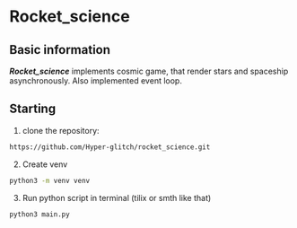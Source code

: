# Rocket_science

## Basic information

***Rocket_science*** implements cosmic game, that render stars and spaceship asynchronously. Also implemented event loop.

## Starting

1. clone the repository:
```bash
https://github.com/Hyper-glitch/rocket_science.git
```
2. Create venv
```bash
python3 -m venv venv
```
3. Run python script in terminal (tilix or smth like that)
```bash
python3 main.py
```
